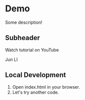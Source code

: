 # Demo

Some description!

## Subheader
Watch tutorial on YouTube

Jun LI

## Local Development
1. Open index.html in your browser.
2. Let's try another code.